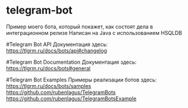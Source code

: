 # telegram-bot
Пример моего бота, который покажет, как состоят дела в интеграционном релизе
Написан на Java с использованием HSQLDB 

#Telegram Bot API
Документация здесь: https://tlgrm.ru/docs/bots/api#changelog

#Telegram Bot Documentation
Документация здесь: https://tlgrm.ru/docs/bots#general

#Telegram Bot Examples
Примеры реализации ботов здесь: https://tlgrm.ru/docs/bots/samples
                                https://github.com/rubenlagus/TelegramBots
                                https://github.com/rubenlagus/TelegramBotsExample
